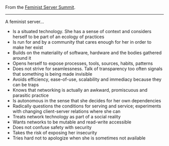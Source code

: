 
From the [Feminist Server Summit](https://areyoubeingserved.constantvzw.org/Summit_afterlife.xhtml).

---

A feminist server...

- Is a situated technology. She has a sense of context and considers herself to be part of an ecology of practices
- Is run for and by a community that cares enough for her in order to make her exist
- Builds on the materiality of software, hardware and the bodies gathered around it
- Opens herself to expose processes, tools, sources, habits, patterns
- Does not strive for seamlessness. Talk of transparency too often signals that something is being made invisible
- Avoids efficiency, ease-of-use, scalability and immediacy because they can be traps
- Knows that networking is actually an awkward, promiscuous and parasitic practice
- Is autonomous in the sense that she decides for her own dependencies
- Radically questions the conditions for serving and service; experiments with changing client-server relations where she can
- Treats network technology as part of a social reality
- Wants networks to be mutable and read-write accessible
- Does not confuse safety with security
- Takes the risk of exposing her insecurity
- Tries hard not to apologize when she is sometimes not available
